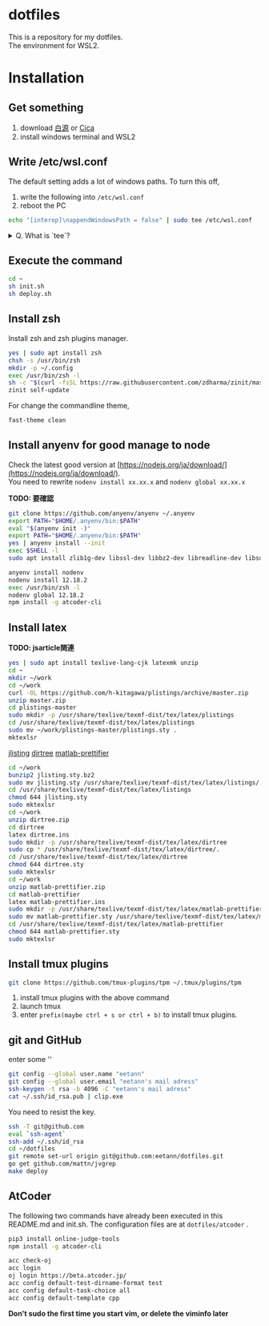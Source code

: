 # dotfiles  
This is a repository for my dotfiles.  
The environment for WSL2.

# Installation  
## Get something
1. download [白源](https://github.com/yuru7/HackGen/releases) or 
[Cica](https://github.com/miiton/Cica)
2. install windows terminal and WSL2

## Write /etc/wsl.conf
The default setting adds a lot of windows paths.
To turn this off,
1. write the following into `/etc/wsl.conf`
2. reboot the PC

```sh
echo "[interop]\nappendWindowsPath = false" | sudo tee /etc/wsl.conf
```

<details>
<summary>Q. What is `tee`?</summary>

A command to write the content received from the stdin to the stdout and file.

</details>

## Execute the command

```sh
cd ~
sh init.sh
sh deploy.sh
```

## Install zsh
Install zsh and zsh plugins manager.

```sh
yes | sudo apt install zsh
chsh -s /usr/bin/zsh
mkdir -p ~/.config
exec /usr/bin/zsh -l
sh -c "$(curl -fsSL https://raw.githubusercontent.com/zdharma/zinit/master/doc/install.sh)"
zinit self-update
```

For change the commandline theme, 
```sh
fast-theme clean
```

## Install anyenv for good manage to node
Check the latest good version at 
[https://nodejs.org/ja/download/](https://nodejs.org/ja/download/).  
You need to rewrite `nodenv install xx.xx.x` and `nodenv global xx.xx.x`

**TODO: 要確認**

```sh
git clone https://github.com/anyenv/anyenv ~/.anyenv
export PATH="$HOME/.anyenv/bin:$PATH"
eval "$(anyenv init -)"
export PATH="$HOME/.anyenv/bin:$PATH"
yes | anyenv install --init
exec $SHELL -l
sudo apt install zlib1g-dev libssl-dev libbz2-dev libreadline-dev libsqlite3-dev libffi-dev

anyenv install nodenv
nodenv install 12.18.2
exec /usr/bin/zsh -l
nodenv global 12.18.2
npm install -g atcoder-cli
```

## Install latex
**TODO: jsarticle関連**

```sh
yes | sudo apt install texlive-lang-cjk latexmk unzip
cd ~
mkdir ~/work
cd ~/work
curl -OL https://github.com/h-kitagawa/plistings/archive/master.zip
unzip master.zip
cd plistings-master
sudo mkdir -p /usr/share/texlive/texmf-dist/tex/latex/plistings
cd /usr/share/texlive/texmf-dist/tex/latex/plistings
sudo mv ~/work/plistings-master/plistings.sty .
mktexlsr
```

[jlisting](https://osdn.net/projects/mytexpert/downloads/26068/jlisting.sty.bz2/)
[dirtree](https://ctan.org/tex-archive/macros/generic/dirtree)
[matlab-prettifier](https://www.ctan.org/pkg/matlab-prettifier)


```sh
cd ~/work
bunzip2 jlisting.sty.bz2
sudo mv jlisting.sty /usr/share/texlive/texmf-dist/tex/latex/listings/.
cd /usr/share/texlive/texmf-dist/tex/latex/listings
chmod 644 jlisting.sty
sudo mktexlsr
cd ~/work
unzip dirtree.zip
cd dirtree
latex dirtree.ins
sudo mkdir -p /usr/share/texlive/texmf-dist/tex/latex/dirtree
sudo cp * /usr/share/texlive/texmf-dist/tex/latex/dirtree/.
cd /usr/share/texlive/texmf-dist/tex/latex/dirtree
chmod 644 dirtree.sty
sudo mktexlsr
cd ~/work
unzip matlab-prettifier.zip
cd matlab-prettifier
latex matlab-prettifier.ins
sudo mkdir -p /usr/share/texlive/texmf-dist/tex/latex/matlab-prettifier
sudo mv matlab-prettifier.sty /usr/share/texlive/texmf-dist/tex/latex/matlab-prettifier/.
cd /usr/share/texlive/texmf-dist/tex/latex/matlab-prettifier
chmod 644 matlab-prettifier.sty
sudo mktexlsr
```

## Install tmux plugins

```sh
git clone https://github.com/tmux-plugins/tpm ~/.tmux/plugins/tpm
```

1. install tmux plugins with the above command
2. launch tmux
3. enter `prefix(maybe ctrl + s or ctrl + b)` to install tmux plugins.

## git and GitHub
enter some '<CR>'

```sh
git config --global user.name "eetann"
git config --global user.email "eetann's mail adress"
ssh-keygen -t rsa -b 4096 -C "eetann's mail adress"
cat ~/.ssh/id_rsa.pub | clip.exe
```

You need to resist the key.

```sh
ssh -T git@github.com
eval `ssh-agent`
ssh-add ~/.ssh/id_rsa
cd ~/dotfiles
git remote set-url origin git@github.com:eetann/dotfiles.git
go get github.com/mattn/jvgrep
make deploy
```

## AtCoder
The following two commands have already been executed in this README.md and init.sh.
The configuration files are at `dotfiles/atcoder` .

```sh
pip3 install online-judge-tools
npm install -g atcoder-cli
```

```sh
acc check-oj
acc login
oj login https://beta.atcoder.jp/
acc config default-test-dirname-format test
acc config default-task-choice all
acc config default-template cpp
```

**Don't sudo the first time you start vim, or delete the viminfo later**
